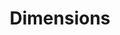 ---
layout: default
bigquery: https://console.cloud.google.com/bigquery?p=covid-19-dimensions-ai&page=table&d=data&t=publications
contributors: Digital Science, https://www.digital-science.com/
cost: Free for personal, non-commercial use.
description: Dimensions contains more than 100 million publications, ranging from
  articles published in scholarly journals, books and book chapters, to preprints
  and conference proceedings. All publications are contextualized with linked data
  sets, funding, publications, patents, clinical trials, and policy documents. You
  can also view associated categories, funders, institutions, and researcher profiles.
documentation: https://docs.dimensions.ai/bigquery/index.html
last_edit: 04/08/2022, 21:23:41
location: https://www.dimensions.ai/products/free/
maintained_by: Digital Science, https://www.digital-science.com/
schema_fields:
- interventions
- research_org_city_names
- date_modified
- conference
- publication_year
- resulting_publication_doi
- research_org_state_names
- patent_ids
- family_count
- funder_org
- date_online
- volume
- book_series_title
- expiration_date
- established
- granted_year
- mesh_headings
- funding_eur
- categories
- relationships
- current_assignee_countries
- proceedings_title
- funding_cad
- type
- parent_id
- funding_details
- aliases
- phase
- family_id
- pages
- id
- category_icrp_ct
- issue
- acknowledgements
- citations_count
- organisation_details
- researcher_ids
- citation_string
- title
- funding_nzd
- funding_chf
- year
- end_year
- open_access_categories_v2
- category_icrp_cso
- legal_status
- pmid
- book_title
- funding_currency
- jurisdiction
- category_hra
- wikipedia_url
- labels
- category_uoa
- filing_date
- language
- date_print
- citations
- concepts
- funding_jpy
- links
- assignee_countries
- subtitles
- assignee_orgs
- pmcid
- original_assignee_orgs
- family_members_ids
- application_number
- open_access_categories
- resulting_publication_ids
- inventor_names
- ipcr
- research_org_country_names
- reference_ids
- category_bra
- description
- priority_year
- embargo_date
- grant_number
- original_assignee
- source_id
- email_address
- abstract
- brief_title
- address
- funding_usd
- funder_orgs
- isbn
- metrics
- repository_id
- conditions
- cpc
- investigators
- altmetrics
- start_date
- expiration_year
- funder_org_acronyms
- publisher
- research_org_countries
- created_date
- supporting_grant_ids
- research_orgs
- arxiv_id
- associated_publication_doi
- end_date
- original_title
- start_year
- legal_events
- funding_aud
- associated_publication_id
- funding_amount
- publication_ids
- funding_gbp
- filing_year
- gender
- associated_grant_ids
- category_rcdc
- date_inserted
- category_hrcs_rac
- current_assignee
- editors
- repository_name
- external_ids
- kind
- category_for
- publication_date
- license
- category_sdg
- funder_countries
- filing_status
- journal
- doi
- current_assignee_orgs
- status
- date
- foa_number
- research_org_cities
- associated_publication_pmid
- category_hrcs_hc
- funder_org_cities
- funding_cny
- mesh_terms
- funder_org_countries
- priority_date
- original_assignee_countries
- date_imported_gbq
- research_org_state_codes
- cited_by_ids
- granted_date
- associated_publication_arxiv_id
- clinical_trial_ids
- eisbn
- date_normal
- funder_org_state_codes
- original_abstract
- name
- journal_lists
- active_years
- repository_url
- registry
- acronyms
- acronym
- linkout
- authors
- types
shortname: dimensions
tags:
- scholarly literature
- patents
- funding
- clinical trials
- academic profiles
terms_of_use: 'Use of both the Dimensions COVID-19 dataset and full Dimensions dataset
  are subject to the Dimensions Terms of use: https://www.dimensions.ai/policies-terms-legal '
title: Dimensions
uuid: dcff88bd-fe6b-4fdb-8159-809bf9d7bc1c
---